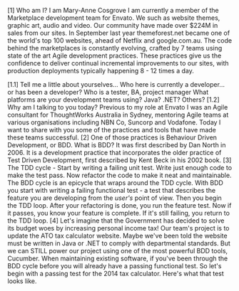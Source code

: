 [1] Who am I?
I am Mary-Anne Cosgrove
I am currently a member of the Marketplace development team for Envato. We  such as website themes, graphic art, audio and video. Our community have made over $224M in sales from our sites. In September last year themeforest.net became one of the world's top 100 websites, ahead of Netflix and google.com.au.
The code behind the marketplaces is constantly evolving, crafted by 7 teams using state of the art Agile development practices. These practices give us the confidence to deliver continual incremental improvements to our sites, with production deployments typically happening 8 - 12 times a day.

[1.1] Tell me a little about yourselves...
Who here is currently a developer... or has been a developer?
Who is a tester, BA, project manager
What platforms are your development teams using? Java? .NET? Others?
[1.2] Why am I talking to you today?
Previous to my role at Envato I was an Agile consultant for ThoughtWorks Australia in Sydney, mentoring Agile teams at various organisations including NBN Co, Suncorp and Vodafone. Today I want to share with you some of the practices and tools that have made these teams successful. 
[2] One of those practices is Behaviour Driven Development, or BDD. What is BDD?
It was first described by Dan North in 2006. It is a development practice that incorporates the older practice of Test Driven Development, first described by Kent Beck in his 2002 book.
[3] The TDD cycle - Start by writing a failing unit test. Write just enough code to make the test pass. Now refactor the code to make it neat and maintainable.
The BDD cycle is an epicycle that wraps around the TDD cycle. With BDD you start with writing a failing functional test - a test that describes the feature you are developing from the _user's_ point of view. Then you begin the TDD loop. After your refactoring is done, you run the feature test. Now if it passes, you know your feature is complete. If it's still failing, you return to the TDD loop.
[4] Let's imagine that the Government has decided to solve its budget woes by increasing personal income tax! Our team's project is to update the ATO tax calculator website. Maybe we've been told the website must be written in Java or .NET to comply with departmental standards. But we can STILL power our project using one of the most powerful BDD tools, Cucumber. When maintaining existing software, if you've been through the BDD cycle before you will already have a passing functional test. So let's begin with a passing test for the 2014 tax calculator. Here's what that test looks like.